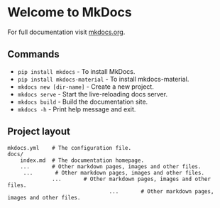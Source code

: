 # Welcome to MkDocs

For full documentation visit [mkdocs.org](https://www.mkdocs.org).

## Commands
* `pip install mkdocs` - To install MkDocs.
* `pip install mkdocs-material` - To install mkdocs-material.
* `mkdocs new [dir-name]` - Create a new project.
* `mkdocs serve` - Start the live-reloading docs server.
* `mkdocs build` - Build the documentation site.
* `mkdocs -h` - Print help message and exit.

## Project layout

    mkdocs.yml    # The configuration file.
    docs/
        index.md  # The documentation homepage.
        ...       # Other markdown pages, images and other files.
         ...       # Other markdown pages, images and other files.
                  ...       # Other markdown pages, images and other files.
                                    ...       # Other markdown pages, images and other files.
